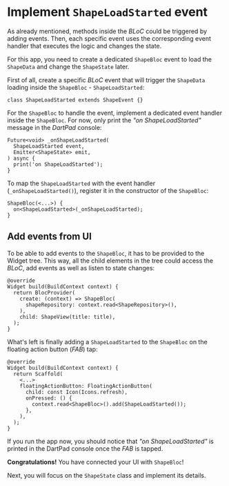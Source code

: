 # Implement `ShapeLoadStarted` event

As already mentioned, methods inside the _BLoC_ could be triggered by adding events. Then, each specific event uses the corresponding event handler that executes the logic and changes the state.

For this app, you need to create a dedicated `ShapeBloc` event to load the `ShapeData` and change the `ShapeState` later.

First of all, create a specific _BLoC_ event that will trigger the `ShapeData` loading inside the `ShapeBloc` - `ShapeLoadStarted`:

```
class ShapeLoadStarted extends ShapeEvent {}
```

For the `ShapeBloc` to handle the event, implement a dedicated event handler inside the `ShapeBloc`. For now, only print the _"on ShapeLoadStarted"_ message in the _DartPad_ console:

```
Future<void> _onShapeLoadStarted(
  ShapeLoadStarted event,
  Emitter<ShapeState> emit,
) async {
  print('on ShapeLoadStarted');
}
```

To map the `ShapeLoadStarted` with the event handler (`_onShapeLoadStarted()`), register it in the constructor of the `ShapeBloc`:

```
ShapeBloc(<...>) {
  on<ShapeLoadStarted>(_onShapeLoadStarted);
}
```

## Add events from UI

To be able to add events to the `ShapeBloc`, it has to be provided to the Widget tree. This way, all the child elements in the tree could access the _BLoC_, add events as well as listen to state changes:

```
@override
Widget build(BuildContext context) {
  return BlocProvider(
    create: (context) => ShapeBloc(
      shapeRepository: context.read<ShapeRepository>(),
    ),
    child: ShapeView(title: title),
  );
}
```

What's left is finally adding a `ShapeLoadStarted` to the `ShapeBloc` on the floating action button (_FAB_) tap:

```
@override
Widget build(BuildContext context) {
  return Scaffold(
    <...>
    floatingActionButton: FloatingActionButton(
      child: const Icon(Icons.refresh),
      onPressed: () {
        context.read<ShapeBloc>().add(ShapeLoadStarted());
      },
    ),
  );
}
```

If you run the app now, you should notice that _"on ShapeLoadStarted"_ is printed in the DartPad console once the _FAB_ is tapped.

**Congratulations!** You have connected your UI with `ShapeBloc`!

Next, you will focus on the `ShapeState` class and implement its details.
